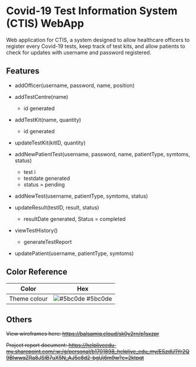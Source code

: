 
# Covid-19 Test Information System (CTIS) WebApp

Web application for CTIS, a system designed to allow healthcare officers to register every 
Covid-19 tests, keep track of test kits, and allow patients to check for updates with username and 
password registered.





## Features

- addOfficer(username, password, name, position)

- addTestCentre(name) 
    - id generated

- addTestKit(name, quantity) 
    - id generated

- updateTestKit(kitID, quantity)

- addNewPatientTest(username, password, name, patientType, symtoms, status) 
    - test i
    - testdate generated
    - status = pending

- addNewTest(username, patientType, symtoms, status)

- updateResult(testID, result, status) 
    - resultDate generated, Status = completed

- viewTestHistory() 
    - generateTestReport

- updatePatient(username, patientType, symtoms)

## Color Reference

| Color             | Hex                                                                |
| ----------------- | ------------------------------------------------------------------ |
| Theme colour | ![#5bc0de](https://via.placeholder.com/10/5bc0de?text=+) #5bc0de |

## Others

~~View wireframes here: https://balsamiq.cloud/sk0y2rn/p1sxzpr~~

~~Project report document: https://helpliveedu-my.sharepoint.com/:w:/g/personal/b1701898_helplive_edu_my/ESzdU1Yr2Q9BlwwqZRa8JSIB7uX5N_AJ5e8d2-bgUj6m9w?e=2ktpqt~~
